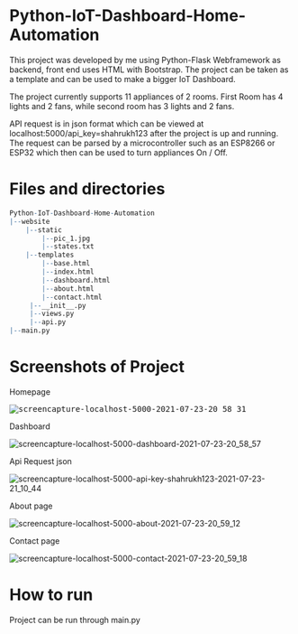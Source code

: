 # Python-IoT-Dashboard-Home-Automation

This project was developed by me using Python-Flask Webframework as backend, front end uses HTML with Bootstrap. The project can be taken as a template and can be used to make a bigger IoT Dashboard. 

The project currently supports 11 appliances of 2 rooms. First Room has 4 lights and 2 fans, while second room has 3 lights and 2 fans.

API request is in json format which can be viewed at localhost:5000/api_key=shahrukh123 after the project is up and running. The request can be parsed by a microcontroller such as an ESP8266 or ESP32 which then can be used to turn appliances On / Off.

# Files and directories

``` r
Python-IoT-Dashboard-Home-Automation
|--website
    |--static
        |--pic_1.jpg
        |--states.txt
    |--templates
        |--base.html
        |--index.html
        |--dashboard.html
        |--about.html
        |--contact.html
     |--__init__.py
     |--views.py
     |--api.py
|--main.py
```

# Screenshots of Project

Homepage

<kbd>![screencapture-localhost-5000-2021-07-23-20_58_31](https://user-images.githubusercontent.com/34818652/126810498-602571d9-c09e-4aae-9693-e2cb7f5e3a2f.png)</kbd>

Dashboard

![screencapture-localhost-5000-dashboard-2021-07-23-20_58_57](https://user-images.githubusercontent.com/34818652/126810516-8a33f351-1f69-4dbf-8451-cf99e0eba5ba.png)

Api Request json

![screencapture-localhost-5000-api-key-shahrukh123-2021-07-23-21_10_44](https://user-images.githubusercontent.com/34818652/126810837-8a50fce9-a856-4a35-9a84-d2acb313c2fe.png)

About page

![screencapture-localhost-5000-about-2021-07-23-20_59_12](https://user-images.githubusercontent.com/34818652/126810526-08f22410-3bf3-4822-b286-77c020673f03.png)

Contact page

![screencapture-localhost-5000-contact-2021-07-23-20_59_18](https://user-images.githubusercontent.com/34818652/126810536-8200fa72-565e-4cf3-bada-8dc77933c3df.png)

# How to run
Project can be run through main.py

